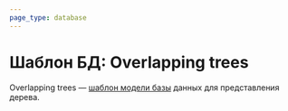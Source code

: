 ```yaml
---
page_type: database
---
```


# Шаблон БД: Overlapping trees

Overlapping trees — [шаблон модели базы]([[20230403200717]]) данных для представления дерева.

